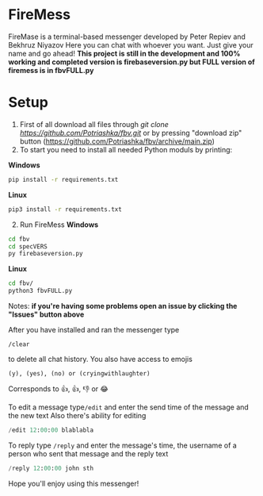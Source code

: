 # FireMess
FireMase is a terminal-based messenger developed by Peter Repiev and Bekhruz Niyazov
Here you can chat with whoever you want. Just give your name and go ahead!
**This project is still in the development and 100% working and completed version is firebaseversion.py but FULL version of firemess is in fbvFULL.py**
# Setup
1. First of all download all files through *git clone https://github.com/Potriashka/fbv.git* or by pressing "download zip" button (https://github.com/Potriashka/fbv/archive/main.zip)
2. To start you need to install all needed Python moduls by printing:

**Windows**
```bash
pip install -r requirements.txt
```
**Linux**
```bash
pip3 install -r requirements.txt
```
2. Run FireMess
**Windows**
```bash
cd fbv
cd specVERS
py firebaseversion.py
```
**Linux**
```bash
cd fbv/
python3 fbvFULL.py
```
Notes: 
**if you're having some problems open an issue by clicking the "Issues" button above**

After you have installed and ran the messenger type
```
/clear
```
to delete all chat history.
You also have access to emojis
```
(y), (yes), (no) or (cryingwithlaughter)
```
Corresponds to 👍, 👍, 👎 or 😂

To edit a message type`/edit` and enter the send time of the message and the new text
Also there's ability for editing
```python
/edit 12:00:00 blablabla
```
To reply type `/reply` and enter the message's time, the username of a person who sent that message and the reply text
```python
/reply 12:00:00 john sth
```
Hope you'll enjoy using this messenger!
